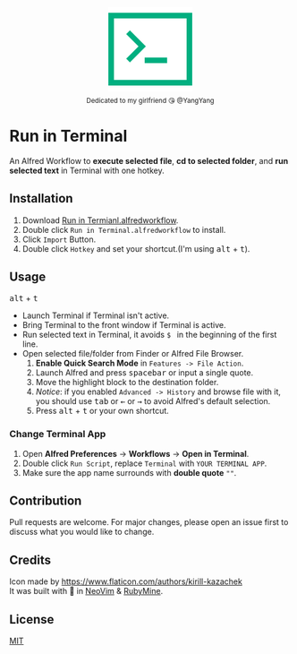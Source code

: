 <p align="center">
  <img src="logo.png" alt="Run in Terminal Logo" height="150px"><br>
  <sub>Dedicated to my girlfriend  😘  @YangYang </sub>
</p>

# Run in Terminal
An Alfred Workflow to **execute selected file**, **cd to selected folder**, and **run selected text** in Terminal with one hotkey.

## Installation
1. Download [Run in Termianl.alfredworkflow](https://github.com/willbchang/alfred-run-in-terminal/releases/latest).
2. Double click `Run in Terminal.alfredworkflow` to install.
3. Click `Import` Button.
4. Double click `Hotkey` and set your shortcut.(I'm using <kbd>alt</kbd> + <kbd>t</kbd>).

## Usage
<kbd>alt</kbd> + <kbd>t</kbd>
- Launch Terminal if Terminal isn't active.
- Bring Terminal to the front window if Terminal is active.
- Run selected text in Terminal, it avoids `$ ` in the beginning of the first line.
- Open selected file/folder from Finder or Alfred File Browser.
  1. **Enable Quick Search Mode** in `Features -> File Action`.
  2. Launch Alfred and press <kbd>spacebar</kbd> or input a single quote.
  3. Move the highlight block to the destination folder.
  4. *Notice*: if you enabled `Advanced -> History` and browse file with it, you should use <kbd>tab</kbd> or <kbd>←</kbd> or <kbd>→</kbd> to avoid Alfred's default selection.
  5. Press <kbd>alt</kbd> + <kbd>t</kbd> or your own shortcut.
  

### Change Terminal App
1. Open **Alfred Preferences** -> **Workflows**  -> **Open in Terminal**.
2. Double click `Run Script`, replace `Terminal` with `YOUR TERMINAL APP`.
3. Make sure the app name surrounds with **double quote** `""`.

## Contribution
Pull requests are welcome. For major changes, please open an issue first to discuss what you would like to change.

## Credits
Icon made by https://www.flaticon.com/authors/kirill-kazachek <br>
It was built with 💖 in [NeoVim](https://neovim.io/) & [RubyMine](https://www.jetbrains.com/ruby/).

## License
[MIT](LICENSE)

